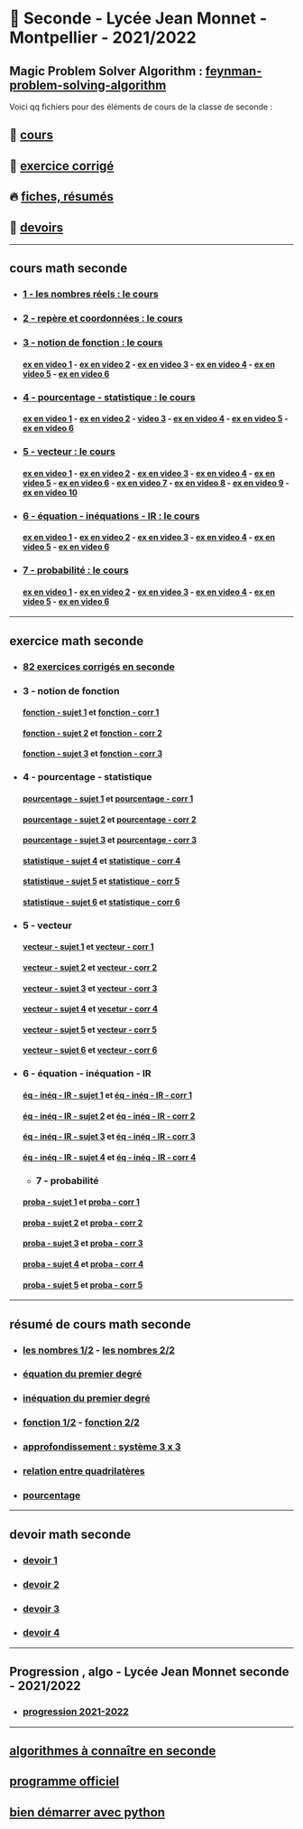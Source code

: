 # :santa: Seconde - Lycée Jean Monnet - Montpellier - 2021/2022

Magic Problem Solver Algorithm : [feynman-problem-solving-algorithm](https://proftomcrick.com/2011/04/26/feynman-problem-solving-algorithm/)
---------------------------------------------------------------------------------------------------------------------------

Voici qq fichiers pour des éléments de cours de la classe de seconde :
## 🌈 [cours](#cours)
## :gift_heart: [exercice corrigé](#ex)
## 🔥 [fiches, résumés](#resume)
## 🚀 [devoirs](#devoir)

-----------------------------------------------------------------------------------------------------------------------------
## <a name="cours"></a> cours math seconde
* ### [1 - les nombres réels : le cours](https://github.com/Math13Net/seconde_7/blob/master/01%20-%20seconde.pdf)
* ### [2 - repère et coordonnées : le cours]( https://github.com/Math13Net/seconde/blob/master/02_seconde.pdf)
* ### [3 - notion de fonction : le cours](https://github.com/Math13Net/seconde/blob/master/03_seconde.pdf)
  #### [ex en video 1](https://www.youtube.com/watch?v=FCUd2muFEyI&ab_channel=YvanMonka) - [ex en video 2](https://www.youtube.com/watch?v=3_6LcpumUh4&ab_channel=YvanMonka) - [ex en video 3](https://www.youtube.com/watch?v=AZvjA44WfPw&ab_channel=YvanMonka) - [ex en video 4](https://www.youtube.com/watch?v=Xv_mdK9kaCA&ab_channel=YvanMonka) - [ex en video 5](https://www.youtube.com/watch?v=V07NxCl7Eto&ab_channel=YvanMonka) - [ex en video 6](https://www.youtube.com/watch?v=UPI7RoS0Vhg&ab_channel=YvanMonka)

* ### [4 - pourcentage - statistique : le cours](https://github.com/Math13Net/seconde/blob/master/04_seconde.pdf)
  #### [ex en video 1](https://www.youtube.com/watch?v=nPPRsOW2veU&ab_channel=YvanMonka) - [ex en video 2](https://www.youtube.com/watch?v=-5QmcMuzy5I&ab_channel=YvanMonka) - [video 3](https://www.youtube.com/watch?v=UVXFEDUnSjI&ab_channel=YvanMonka) - [ex en video 4](https://www.youtube.com/watch?v=qOg2eXd8Hv0&ab_channel=YvanMonka) - [ex en video 5](https://www.youtube.com/watch?v=NiCxHYkpNiM&ab_channel=YvanMonka) - [ex en video 6](https://youtu.be/dZ1arqz41Bg)
  
* ### [5 - vecteur : le cours](https://github.com/Math13Net/seconde/blob/master/05_seconde.pdf)
  #### [ex en video 1](https://youtu.be/8PyiMHtp1fE) - [ex en video 2](https://youtu.be/wnNzmod2tMM) - [ex en video 3](https://youtu.be/eQsMZTcniuY) - [ex en video 4](https://youtu.be/zcQPz4dfnn0) - [ex en video 5](https://youtu.be/nzABUzFM6p8) - [ex en video 6](https://youtu.be/JxYpPE6iPEA) - [ex en video 7](https://youtu.be/eX-_639Pfw8) - [ex en video 8](https://youtu.be/FjUbd9Pbhmg) - [ex en video 9](https://youtu.be/hp8v6YAQQRI) - [ex en video 10](https://youtu.be/dZ81uKVDGpE)
  
* ### [6 - équation - inéquations - IR : le cours](https://github.com/Math13Net/seconde/blob/master/06_seconde.pdf)
  #### [ex en video 1](https://youtu.be/U98Tk89SJ5M) - [ex en video 2](https://youtu.be/T9T4IeYGEe4) - [ex en video 3](https://youtu.be/tO4p9TzMrls) - [ex en video 4](https://youtu.be/Id_udNTKsqI) - [ex en video 5](https://youtu.be/zhY1HD4oLHg) - [ex en video 6](https://youtu.be/OtGN4HHwEek)

* ### [7 - probabilité : le cours](https://github.com/Math13Net/seconde/blob/master/07_seconde.pdf)
  #### [ex en video 1]() - [ex en video 2]() - [ex en video 3]() - [ex en video 4]() - [ex en video 5]() - [ex en video 6]()
  
-----------------------------------------------------------------------------------------------------------------------------
## <a name="ex"></a> exercice math seconde

* ### [82 exercices corrigés en seconde](http://ndm.maths.free.fr/Cours2nde/Exercices.pdf)

* ### 3 - notion de fonction
  #### [fonction - sujet 1](https://www.mathgm.fr/images/documents/seconde/revisions/fiche_images_antedents.pdf) et [fonction - corr 1](https://www.mathgm.fr/images/documents/seconde/revisions/fiche_images_antedentsC.pdf)
  #### [fonction - sujet 2](https://www.mathgm.fr/images/documents/seconde/revisions/fiche_fctaffine1.pdf) et [fonction - corr 2](https://www.mathgm.fr/images/documents/seconde/revisions/fiche_fctaffine1C.pdf)
  #### [fonction - sujet 3](https://www.mathgm.fr/images/documents/seconde/revisions/fiche_fctaffine2.pdf) et [fonction - corr 3](https://www.mathgm.fr/images/documents/seconde/revisions/fiche_fctaffine2C.pdf)


* ### 4 - pourcentage - statistique
  #### [pourcentage - sujet 1](https://www.mathgm.fr/images/documents/seconde/revisions/pourcentageE.pdf) et [pourcentage - corr 1](https://www.mathgm.fr/images/documents/seconde/revisions/pourcentageEC.pdf)
  #### [pourcentage - sujet 2](https://www.mathgm.fr/images/documents/seconde/revisions/pourcentageB1.pdf) et [pourcentage - corr 2](http://mathgm.free.fr/documents/seconde/revisions/pourcentageB1C.pdf)
  #### [pourcentage - sujet 3](https://www.mathgm.fr/images/documents/seconde/revisions/pourcentageB2.pdf) et [pourcentage - corr 3](https://www.mathgm.fr/images/documents/seconde/revisions/pourcentageB2C.pdf)
  #### [statistique - sujet 4](https://www.mathgm.fr/images/documents/seconde/revisions/statistiquesE.pdf) et [statistique - corr 4](https://www.mathgm.fr/images/documents/seconde/revisions/statistiquesEC.pdf)
  #### [statistique - sujet 5](https://www.mathgm.fr/images/documents/seconde/revisions/statistiquesB1.pdf) et [statistique - corr 5](https://www.mathgm.fr/images/documents/seconde/revisions/statistiquesB1C.pdf)
  #### [statistique - sujet 6](https://www.mathgm.fr/images/documents/seconde/revisions/statistiquesB2.pdf) et [statistique - corr 6](https://www.mathgm.fr/images/documents/seconde/revisions/statistiquesB2C.pdf)  

* ### 5 - vecteur
  #### [vecteur - sujet 1](https://www.mathgm.fr/images/documents/seconde/revisions/vecteurE1.pdf) et [vecteur - corr 1](https://www.mathgm.fr/images/documents/seconde/revisions/vecteurE1C.pdf)
  #### [vecteur - sujet 2](https://www.mathgm.fr/images/documents/seconde/revisions/vecteurE2.pdf) et [vecteur - corr 2](https://www.mathgm.fr/images/documents/seconde/revisions/vecteur1BC.pdf)
  #### [vecteur - sujet 3](https://www.mathgm.fr/images/documents/seconde/revisions/vecteur1B.pdf) et [vecteur - corr 3](https://www.mathgm.fr/images/documents/seconde/revisions/vecteur1BC.pdf)
  #### [vecteur - sujet 4](https://www.mathgm.fr/images/documents/seconde/revisions/vecteur2B.pdf) et [vecetur - corr 4](https://www.mathgm.fr/images/documents/seconde/revisions/vecteur2BC.pdf)
  #### [vecteur - sujet 5](https://www.mathgm.fr/images/documents/seconde/revisions/vecteur3B.pdf) et [vecteur - corr 5](https://www.mathgm.fr/images/documents/seconde/revisions/vecteur3BC.pdf)
  #### [vecteur - sujet 6](https://www.mathgm.fr/images/documents/seconde/revisions/vecteur4B.pdf) et [vecteur - corr 6](https://www.mathgm.fr/images/documents/seconde/revisions/vecteur4BC.pdf)
  
* ### 6 - équation - inéquation - IR
  #### [éq - inéq - IR - sujet 1](https://www.mathgm.fr/images/documents/seconde/revisions/fiche_calc_equationR.pdf) et [éq - inéq - IR - corr 1](https://www.mathgm.fr/images/documents/seconde/revisions/fiche_calc_equationRC.pdf)
  #### [éq - inéq - IR - sujet 2](https://www.mathgm.fr/images/documents/seconde/revisions/fiche_calc_equation1.pdf) et [éq - inéq - IR - corr 2](https://www.mathgm.fr/images/documents/seconde/revisions/fiche_calc_equation1C.pdf)
  #### [éq - inéq - IR - sujet 3](https://www.mathgm.fr/images/documents/seconde/revisions/fiche_calc_equation2.pdf) et [éq - inéq - IR - corr 3](https://www.mathgm.fr/images/documents/seconde/revisions/fiche_calc_equation2C.pdf)
  #### [éq - inéq - IR - sujet 4](https://www.mathgm.fr/images/documents/seconde/revisions/fiche_calc_equation3.pdf) et [éq - inéq - IR - corr 4](https://www.mathgm.fr/images/documents/seconde/revisions/fiche_calc_equation3C.pdf)

  * ### 7 - probabilité
  #### [proba - sujet 1](https://www.mathgm.fr/images/documents/seconde/revisions/probaE1.pdf) et [proba - corr 1](https://www.mathgm.fr/images/documents/seconde/revisions/probaE1C.pdf)
  #### [proba - sujet 2](https://www.mathgm.fr/images/documents/seconde/revisions/probaE2.pdf) et [proba - corr 2](https://www.mathgm.fr/images/documents/seconde/revisions/probaE2C.pdf)
  #### [proba - sujet 3](https://www.mathgm.fr/images/documents/seconde/revisions/probaB1.pdf) et [proba - corr 3](https://www.mathgm.fr/images/documents/seconde/revisions/probaB1C.pdf)
  #### [proba - sujet 4](https://www.mathgm.fr/images/documents/seconde/revisions/probaB2.pdf) et [proba - corr 4](https://www.mathgm.fr/images/documents/seconde/revisions/probaB2C.pdf)
  #### [proba - sujet 5](https://www.mathgm.fr/images/documents/seconde/revisions/probaB3.pdf) et [proba - corr 5](https://www.mathgm.fr/images/documents/seconde/revisions/probaB3C.pdf)  

-----------------------------------------------------------------------------------------------------------------------------
## <a name="resume"></a> résumé de cours math seconde
* ### [les nombres 1/2](https://www.lyceedadultes.fr/sitepedagogique/documents/math/math2S/01_les_nombres/schema_fractions.pdf) - [les nombres 2/2](https://www.lyceedadultes.fr/sitepedagogique/documents/math/math2S/01_les_nombres/schema_ens_nbres.pdf)
* ### [équation du premier degré](https://www.lyceedadultes.fr/sitepedagogique/documents/math/math2S/02_equations_premier_degre/schema_eq_1_degre.pdf)
* ### [inéquation du premier degré](https://www.lyceedadultes.fr/sitepedagogique/documents/math/math2S/03_inequation_premier_degre/schema_ineq_1_degre.pdf)
* ### [fonction 1/2](https://www.lyceedadultes.fr/sitepedagogique/documents/math/math2S/04_fonctions_lineaire_affine/schema_fctn_res_graph.pdf) - [fonction 2/2](https://www.lyceedadultes.fr/sitepedagogique/documents/math/math2S/05_fonctions_carrees_inverses/schema_autres_fctn.pdf)
* ### [approfondissement : système 3 x 3](https://www.lyceedadultes.fr/sitepedagogique/documents/math/mathTermSspe/04_matrices_et_suites/04_cours_algorithme_systeme_3_3.pdf)
* ### [relation entre quadrilatères](https://www.lyceedadultes.fr/sitepedagogique/documents/math/mathTermS/09_nombres_complexes/09_relations_entre_quadrilateres.pdf)
* ### [pourcentage](https://github.com/Math13Net/seconde/blob/master/pourcentage.pdf)

-----------------------------------------------------------------------------------------------------------------------------
## <a name="devoir"></a> devoir math seconde
* ### [devoir 1](https://github.com/Math13Net/seconde/blob/master/2021_seconde__ds1.pdf)
* ### [devoir 2](https://github.com/Math13Net/seconde/blob/master/2021_seconde__ds2.pdf)
* ### [devoir 3](https://github.com/Math13Net/seconde/blob/master/2021_seconde_ds3.pdf)
* ### [devoir 4](http://fr.shaarr.com/app/i-love-you/7509/i-love-coucou)

-----------------------------------------------------------------------------------------------------------------------------
## Progression , algo - Lycée Jean Monnet seconde - 2021/2022
* ### [progression 2021-2022](https://github.com/Math13Net/seconde/blob/master/progression_seconde)

---------------------------------------------------------------------------------------------------------------------------
## [algorithmes à connaître en seconde](https://github.com/Math13Net/seconde/blob/master/algorithms)
## [programme officiel](https://github.com/Math13Net/seconde_7/blob/master/seconde_math_programme.pdf)
## [bien démarrer avec python](https://xn--petitfut-i1a.com/download/cours-initiation-python/)
